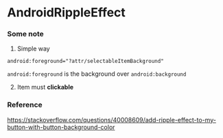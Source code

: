 
# AndroidRippleEffect

### Some note
1) Simple way
```
android:foreground="?attr/selectableItemBackground"
```
`android:foreground` is the background over `android:background`

2) Item must **clickable**

### Reference
https://stackoverflow.com/questions/40008609/add-ripple-effect-to-my-button-with-button-background-color